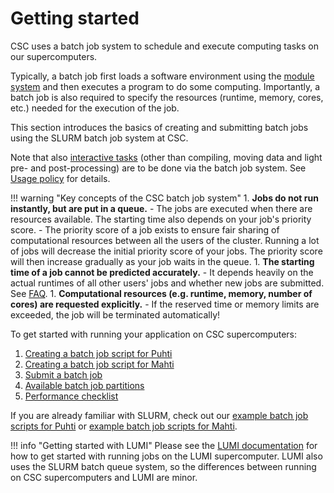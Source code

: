 # Getting started

CSC uses a batch job system to schedule and execute computing tasks on our
supercomputers.

Typically, a batch job first loads a software environment using the
[module system](../modules.md) and then executes a program to do some
computing. Importantly, a batch job is also required to specify the resources
(runtime, memory, cores, etc.) needed for the execution of the job.

This section introduces the basics of creating and submitting batch jobs using
the SLURM batch job system at CSC.

Note that also [interactive tasks](interactive-usage.md) (other than compiling,
moving data and light pre- and post-processing) are to be done via the batch
job system. See [Usage policy](../usage-policy.md) for details.

!!! warning "Key concepts of the CSC batch job system"
    1. **Jobs do not run instantly, but are put in a queue.**
        - The jobs are executed when there are resources available. The 
          starting time also depends on your job's priority score.
        - The priority score of a job exists to ensure fair sharing of
          computational resources between all the users of the cluster. Running
          a lot of jobs will decrease the initial priority score of
          your jobs. The priority score will then increase gradually as your
          job waits in the queue.
    1. **The starting time of a job cannot be predicted accurately.**
        - It depends heavily on the actual runtimes of all other users' jobs
          and whether new jobs are submitted. See
          [FAQ](../../support/faq/when-will-my-job-run.md).
    1. **Computational resources (e.g. runtime, memory, number of cores) are
       requested explicitly.**
        - If the reserved time or memory limits are exceeded, the job will be
          terminated automatically!

To get started with running your application on CSC supercomputers:

1. [Creating a batch job script for Puhti](creating-job-scripts-puhti.md)
2. [Creating a batch job script for Mahti](creating-job-scripts-mahti.md)
3. [Submit a batch job](submitting-jobs.md)
4. [Available batch job partitions](batch-job-partitions.md)
5. [Performance checklist](performance-checklist.md)

If you are already familiar with SLURM, check out our
[example batch job scripts for Puhti](example-job-scripts-puhti.md) or
[example batch job scripts for Mahti](example-job-scripts-mahti.md).

!!! info "Getting started with LUMI"
    Please see the
    [LUMI documentation](https://docs.lumi-supercomputer.eu/runjobs/scheduled-jobs/slurm-quickstart/)
    for how to get started with running jobs on the LUMI supercomputer. LUMI
    also uses the SLURM batch queue system, so the differences between running
    on CSC supercomputers and LUMI are minor.
